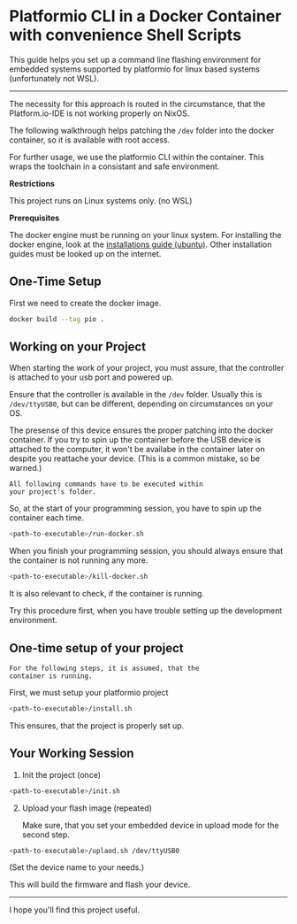 # Platformio CLI in a Docker Container with convenience Shell Scripts

This guide helps you set up a command line flashing environment for 
embedded systems supported by platformio for linux based systems
(unfortunately not WSL).

---

The necessity for this approach is routed in the circumstance,
that the Platform.io-IDE is not working properly on NixOS.

The following walkthrough helps patching the `/dev` folder into
the docker container, so it is available with root access.

For further usage, we use the platformio CLI within the container.
This wraps the toolchain in a consistant and safe environment.

**Restrictions**
    
This project runs on Linux systems only. (no WSL)

**Prerequisites** 

The docker engine must be running on your linux system. 
For installing the docker engine, look at the [installations guide (ubuntu)](https://docs.docker.com/engine/install/ubuntu/). 
Other installation guides must be looked up on the internet.

## One-Time Setup

First we need to create the docker image.

```bash
docker build --tag pio .
```

## Working on your Project

When starting the work of your project, you must assure, that
the controller is attached to your usb port and powered up.

Ensure that the controller is available in the `/dev` folder.
Usually this is `/dev/ttyUSB0`, but can be different, 
depending on circumstances on your OS.

The presense of this device ensures the proper patching into the
docker container. If you try to spin up the container before the USB device is attached to the computer, it won't be availabe in 
the container later on despite you reattache your device. 
(This is a common mistake, so be warned.)

    All following commands have to be executed within
    your project's folder.

So, at the start of your programming session, you have to spin up the container each time.

```bash
<path-to-executable>/run-docker.sh
```

When you finish your programming session, you should always ensure
that the container is not running any more.

```bash
<path-to-executable>/kill-docker.sh
```

It is also relevant to check, if the container is running.

Try this procedure first, when you have trouble setting up the
development environment.

## One-time setup of your project

    For the following steps, it is assumed, that the 
    container is running.

First, we must setup your platformio project

```bash
<path-to-executable>/install.sh
```

This ensures, that the project is properly set up.

## Your Working Session

1. Init the project (once)

```bash
<path-to-executable>/init.sh
```

2. Upload your flash image (repeated)

    Make sure, that you set your embedded device in upload mode
    for the second step.

```bash
<path-to-executable>/uplaod.sh /dev/ttyUSB0
```
(Set the device name to your needs.)

This will build the firmware and flash your device.

---

I hope you'll find this project useful.
